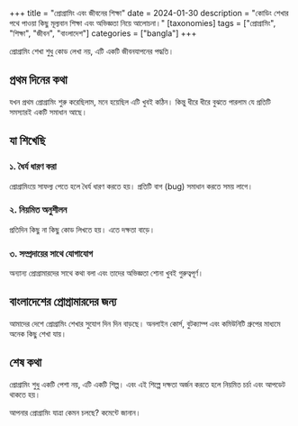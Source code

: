 +++
title = "প্রোগ্রামিং এবং জীবনের শিক্ষা"
date = 2024-01-30
description = "কোডিং শেখার পথে পাওয়া কিছু মূল্যবান শিক্ষা এবং অভিজ্ঞতা নিয়ে আলোচনা।"
[taxonomies]
tags = ["প্রোগ্রামিং", "শিক্ষা", "জীবন", "বাংলাদেশ"]
categories = ["bangla"]
+++

প্রোগ্রামিং শেখা শুধু কোড লেখা নয়, এটি একটি জীবনযাপনের পদ্ধতি।

## প্রথম দিনের কথা

যখন প্রথম প্রোগ্রামিং শুরু করেছিলাম, মনে হয়েছিল এটি খুবই কঠিন। কিন্তু ধীরে ধীরে বুঝতে পারলাম যে প্রতিটি সমস্যারই একটি সমাধান আছে।

## যা শিখেছি

### ১. ধৈর্য ধারণ করা
প্রোগ্রামিংয়ে সাফল্য পেতে হলে ধৈর্য ধারণ করতে হয়। প্রতিটি বাগ (bug) সমাধান করতে সময় লাগে।

### ২. নিয়মিত অনুশীলন
প্রতিদিন কিছু না কিছু কোড লিখতে হয়। এতে দক্ষতা বাড়ে।

### ৩. সম্প্রদায়ের সাথে যোগাযোগ
অন্যান্য প্রোগ্রামারদের সাথে কথা বলা এবং তাদের অভিজ্ঞতা শোনা খুবই গুরুত্বপূর্ণ।

## বাংলাদেশের প্রোগ্রামারদের জন্য

আমাদের দেশে প্রোগ্রামিং শেখার সুযোগ দিন দিন বাড়ছে। অনলাইন কোর্স, বুটক্যাম্প এবং কমিউনিটি গ্রুপের মাধ্যমে অনেক কিছু শেখা যায়।

## শেষ কথা

প্রোগ্রামিং শুধু একটি পেশা নয়, এটি একটি শিল্প। এবং এই শিল্পে দক্ষতা অর্জন করতে হলে নিয়মিত চর্চা এবং আপডেট থাকতে হয়।

আপনার প্রোগ্রামিং যাত্রা কেমন চলছে? কমেন্টে জানান।
